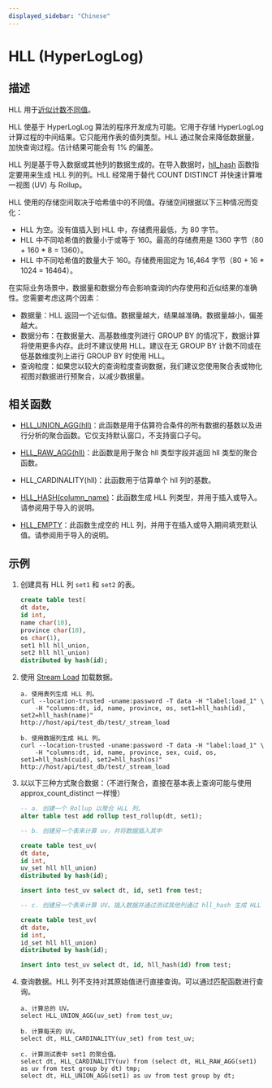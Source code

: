 ```yaml
---
displayed_sidebar: "Chinese"
---
```


# HLL (HyperLogLog)

## 描述

HLL 用于[近似计数不同值](../../../using_starrocks/Using_HLL.md)。

HLL 使基于 HyperLogLog 算法的程序开发成为可能。它用于存储 HyperLogLog 计算过程的中间结果。它只能用作表的值列类型。HLL 通过聚合来降低数据量，加快查询过程。估计结果可能会有 1% 的偏差。

HLL 列是基于导入数据或其他列的数据生成的。在导入数据时，[hll_hash](../../sql-functions/aggregate-functions/hll_hash.md) 函数指定要用来生成 HLL 列的列。HLL 经常用于替代 COUNT DISTINCT 并快速计算唯一视图 (UV) 与 Rollup。

HLL 使用的存储空间取决于哈希值中的不同值。存储空间根据以下三种情况而变化：

- HLL 为空。没有值插入到 HLL 中，存储费用最低，为 80 字节。
- HLL 中不同哈希值的数量小于或等于 160。最高的存储费用是 1360 字节（80 + 160 * 8 = 1360）。
- HLL 中不同哈希值的数量大于 160。存储费用固定为 16,464 字节（80 + 16 * 1024 = 16464）。

在实际业务场景中，数据量和数据分布会影响查询的内存使用和近似结果的准确性。您需要考虑这两个因素：

- 数据量：HLL 返回一个近似值。数据量越大，结果越准确。数据量越小，偏差越大。
- 数据分布：在数据量大、高基数维度列进行 GROUP BY 的情况下，数据计算将使用更多内存。此时不建议使用 HLL。建议在无 GROUP BY 计数不同或在低基数维度列上进行 GROUP BY 时使用 HLL。
- 查询粒度：如果您以较大的查询粒度查询数据，我们建议您使用聚合表或物化视图对数据进行预聚合，以减少数据量。

## 相关函数

- [HLL_UNION_AGG(hll)](../../sql-functions/aggregate-functions/hll_union_agg.md)：此函数是用于估算符合条件的所有数据的基数以及进行分析的聚合函数。它仅支持默认窗口，不支持窗口子句。

- [HLL_RAW_AGG(hll)](../../sql-functions/aggregate-functions/hll_raw_agg.md)：此函数是用于聚合 hll 类型字段并返回 hll 类型的聚合函数。

- HLL_CARDINALITY(hll)：此函数用于估算单个 hll 列的基数。

- [HLL_HASH(column_name)](../../sql-functions/aggregate-functions/hll_hash.md)：此函数生成 HLL 列类型，并用于插入或导入。请参阅用于导入的说明。

- [HLL_EMPTY](../../sql-functions/aggregate-functions/hll_empty.md)：此函数生成空的 HLL 列，并用于在插入或导入期间填充默认值。请参阅用于导入的说明。

## 示例

1. 创建具有 HLL 列 `set1` 和 `set2` 的表。

    ```sql
    create table test(
    dt date,
    id int,
    name char(10),
    province char(10),
    os char(1),
    set1 hll hll_union,
    set2 hll hll_union)
    distributed by hash(id);
    ```

2. 使用 [Stream Load](../../../loading/StreamLoad.md) 加载数据。

    ```plain text
    a. 使用表列生成 HLL 列。
    curl --location-trusted -uname:password -T data -H "label:load_1" \
        -H "columns:dt, id, name, province, os, set1=hll_hash(id), set2=hll_hash(name)"
    http://host/api/test_db/test/_stream_load

    b. 使用数据列生成 HLL 列。
    curl --location-trusted -uname:password -T data -H "label:load_1" \
        -H "columns:dt, id, name, province, sex, cuid, os, set1=hll_hash(cuid), set2=hll_hash(os)"
    http://host/api/test_db/test/_stream_load
    ```

3. 以以下三种方式聚合数据：（不进行聚合，直接在基本表上查询可能与使用 approx_count_distinct 一样慢）

    ```sql
    -- a. 创建一个 Rollup 以聚合 HLL 列。
    alter table test add rollup test_rollup(dt, set1);

    -- b. 创建另一个表来计算 uv，并将数据插入其中

    create table test_uv(
    dt date,
    id int,
    uv_set hll hll_union)
    distributed by hash(id);

    insert into test_uv select dt, id, set1 from test;

    -- c. 创建另一个表来计算 UV。插入数据并通过测试其他列通过 hll_hash 生成 HLL 列。

    create table test_uv(
    dt date,
    id int,
    id_set hll hll_union)
    distributed by hash(id);

    insert into test_uv select dt, id, hll_hash(id) from test;
    ```

4. 查询数据。HLL 列不支持对其原始值进行直接查询。可以通过匹配函数进行查询。

    ```plain text
    a. 计算总的 UV。
    select HLL_UNION_AGG(uv_set) from test_uv;

    b. 计算每天的 UV。
    select dt, HLL_CARDINALITY(uv_set) from test_uv;

    c. 计算测试表中 set1 的聚合值。
    select dt, HLL_CARDINALITY(uv) from (select dt, HLL_RAW_AGG(set1) as uv from test group by dt) tmp;
    select dt, HLL_UNION_AGG(set1) as uv from test group by dt;
    ```